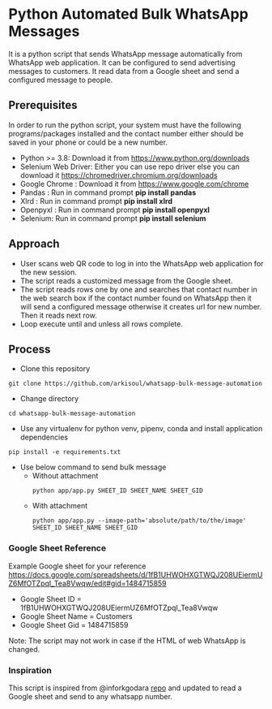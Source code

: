 # Python Automated Bulk WhatsApp Messages

It is a python script that sends WhatsApp message automatically from WhatsApp web application. It can be configured to send advertising messages to customers. It read data from a Google sheet and send a configured message to people.

## Prerequisites

In order to run the python script, your system must have the following programs/packages installed and the contact number either should be saved in your phone or could be a new number.
* Python >= 3.8: Download it from https://www.python.org/downloads
* Selenium Web Driver: Either you can use repo driver else you can download it https://chromedriver.chromium.org/downloads
* Google Chrome : Download it from https://www.google.com/chrome
* Pandas : Run in command prompt **pip install pandas**
* Xlrd : Run in command prompt **pip install xlrd**
* Openpyxl : Run in command prompt **pip install openpyxl**
* Selenium: Run in command prompt **pip install selenium** 

## Approach
* User scans web QR code to log in into the WhatsApp web application for the new session.
* The script reads a customized message from the Google sheet.
* The script reads rows one by one and searches that contact number in the web search box if the contact number found on WhatsApp then it will send a configured message otherwise it creates url for new number. Then it reads next row. 
* Loop execute until and unless all rows complete.

## Process
* Clone this repository
```commandline
git clone https://github.com/arkisoul/whatsapp-bulk-message-automation
```
* Change directory
```commandline
cd whatsapp-bulk-message-automation
```
* Use any virtualenv for python venv, pipenv, conda and install application dependencies
```commandline
pip install -e requirements.txt
```
* Use below command to send bulk message
    * Without attachment
        ```commandline
        python app/app.py SHEET_ID SHEET_NAME SHEET_GID
        ```
    * With attachment
        ```commandline
        python app/app.py --image-path='absolute/path/to/the/image' SHEET_ID SHEET_NAME SHEET_GID
        ```
    
### Google Sheet Reference
Example Google sheet for your reference
https://docs.google.com/spreadsheets/d/1fB1UHWOHXGTWQJ208UEiermUZ6MfOTZpqI_Tea8Vwqw/edit#gid=1484715859
* Google Sheet ID = 1fB1UHWOHXGTWQJ208UEiermUZ6MfOTZpqI_Tea8Vwqw
* Google Sheet Name = Customers
* Google Sheet Gid = 1484715859

Note: The script may not work in case if the HTML of web WhatsApp is changed.

### Inspiration
This script is inspired from @inforkgodara [repo](https://github.com/inforkgodara/python-automated-bulk-whatsapp-messages) and updated to read a Google sheet and send to any whatsapp number.
